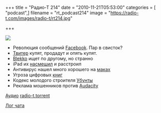+++
title = "Радио-Т 214"
date = "2010-11-21T05:53:00"
categories = [ "podcast",]
filename = "rt_podcast214"
image = "https://radio-t.com/images/radio-t/rt214.jpg"

+++

![](https://radio-t.com/images/radio-t/rt214.jpg)

- Революция сообщений [Facebook](http://blog.facebook.com/blog.php?post=452288242130). Пар в свисток?
- [Твитер](http://business.compulenta.ru/577153/) купят, продадут и опять купят.
- [Blekko](http://www.computerra.ru/vision/577096/) ищет по другому, но странно
- iPad их [насмешил](http://hitech.tomsk.ru/newsmobile/16674-uzhe-v-blizhajjshie-gody-segodnjashnijj-uspekh.html) и расстроил
- Антивирус нашел много хорошего на [маках](http://safe.cnews.ru/news/line/index.shtml?2010/11/18/416543)
- Угроза цифровых [книг](http://blogs.computerra.ru/2843)
- Кодекс молодого строителя [Убунты](http://www.opennet.ru/opennews/art.shtml?num=28691)
- Реклама мошенников против [Audacity](http://www.opennet.ru/opennews/art.shtml?num=28704)

[Аудио](https://archive.rucast.net/radio-t/media/rt_podcast214.mp3)
[radio-t.torrent](http://www.radio-t.com/torrents/rt_podcast214.mp3.torrent)

[Лог чата](http://chat.radio-t.com/logs/radio-t-214.html)
<audio src="https://archive.rucast.net/radio-t/media/rt_podcast214.mp3" preload="none"></audio>